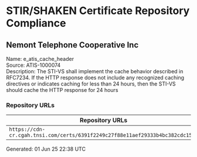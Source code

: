 # STIR/SHAKEN Certificate Repository Compliance

## Nemont Telephone Cooperative Inc

Name: e_atis_cache_header\
Source: ATIS-1000074\
Description: The STI-VS shall implement the cache behavior described in RFC7234. If the HTTP response does not include any recognized caching directives or indicates caching for less than 24 hours, then the STI-VS should cache the HTTP response for 24 hours
### Repository URLs

| Repository URLs | Not After |  Problems | Link |
|-----------------|-----------|-----------|------|
| `https://cdn-cr.cgah.tnsi.com/certs/6391f2249c27f88e11aef29333b4bc382cdc154e` | 01&#160;May&#160;27&#160;12:33&#160;UTC | true | [view](../../REPOS/b1ffadfa799a0b1df5f19b953ca57e668b24d3a4/README.md) |


Generated: 01 Jun 25 22:38 UTC